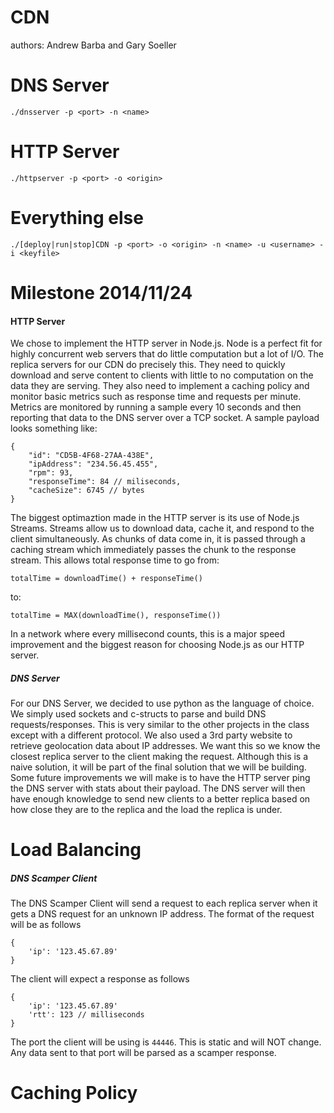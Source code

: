 CDN
===

authors: Andrew Barba and Gary Soeller

DNS Server
=========

```./dnsserver -p <port> -n <name>```

HTTP Server
===========

```./httpserver -p <port> -o <origin>```

Everything else
===============

```./[deploy|run|stop]CDN -p <port> -o <origin> -n <name> -u <username> -i <keyfile>```

Milestone 2014/11/24
====================

#### HTTP Server
We chose to implement the HTTP server in Node.js. Node is a perfect fit for highly concurrent web servers that do little computation but a lot of I/O. The replica servers for our CDN do precisely this. They need to quickly download and serve content to clients with little to no computation on the data they are serving. They also need to implement a caching policy and monitor basic metrics such as response time and requests per minute. Metrics are monitored by running a sample every 10 seconds and then reporting that data to the DNS server over a TCP socket. A sample payload looks something like:
```
{
	"id": "CD5B-4F68-27AA-438E",
	"ipAddress": "234.56.45.455",
	"rpm": 93,
	"responseTime": 84 // miliseconds,
	"cacheSize": 6745 // bytes
}
```
The biggest optimaztion made in the HTTP server is its use of Node.js Streams. Streams allow us to download data, cache it, and respond to the client simultaneously. As chunks of data come in, it is passed through a caching stream which immediately passes the chunk to the response stream. This allows total response time to go from:
```
totalTime = downloadTime() + responseTime()
```
to:
```
totalTime = MAX(downloadTime(), responseTime())
```
In a network where every millisecond counts, this is a major speed improvement
and the biggest reason for choosing Node.js as our HTTP server.

##### DNS Server

For our DNS Server, we decided to use python as the language of choice. We simply used sockets and c-structs to parse and build DNS requests/responses. This is very similar to the other projects in the class except with a different protocol. We also used a 3rd party website to retrieve geolocation data about IP addresses. We want this so we know the closest replica server to the client making the request. Although this is a naive solution, it will be part of the final solution that we will be building. Some future improvements we will make is to have the HTTP server ping the DNS server with stats about their payload. The DNS server will then have enough knowledge to send new clients to a better replica based on how close they are to the replica and the load the replica is under.

Load Balancing
==============

##### DNS Scamper Client
The DNS Scamper Client will send a request to each replica server when it gets a DNS request for an unknown IP address. The format of the request will be as follows
```
{
	'ip': '123.45.67.89'
}

```

The client will expect a response as follows
```
{
	'ip': '123.45.67.89'
	'rtt': 123 // milliseconds
}

```

The port the client will be using is ```44446```. This is static and will NOT change. Any data sent to that port will be parsed as a scamper response.

Caching Policy
==============
